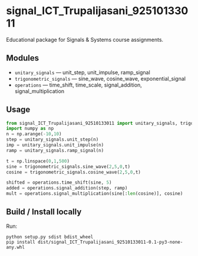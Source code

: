 # signal_ICT_Trupalijasani_92510133011

Educational package for Signals & Systems course assignments.

## Modules
- `unitary_signals` — unit_step, unit_impulse, ramp_signal
- `trigonometric_signals` — sine_wave, cosine_wave, exponential_signal
- `operations` — time_shift, time_scale, signal_addition, signal_multiplication

## Usage
```python
from signal_ICT_Trupalijasani_92510133011 import unitary_signals, trigonometric_signals, operations
import numpy as np
n = np.arange(-10,10)
step = unitary_signals.unit_step(n)
imp = unitary_signals.unit_impulse(n)
ramp = unitary_signals.ramp_signal(n)

t = np.linspace(0,1,500)
sine = trigonometric_signals.sine_wave(2,5,0,t)
cosine = trigonometric_signals.cosine_wave(2,5,0,t)

shifted = operations.time_shift(sine, 5)
added = operations.signal_addition(step, ramp)
mult = operations.signal_multiplication(sine[:len(cosine)], cosine)
```

## Build / Install locally
Run:
```
python setup.py sdist bdist_wheel
pip install dist/signal_ICT_Trupalijasani_92510133011-0.1-py3-none-any.whl
```

